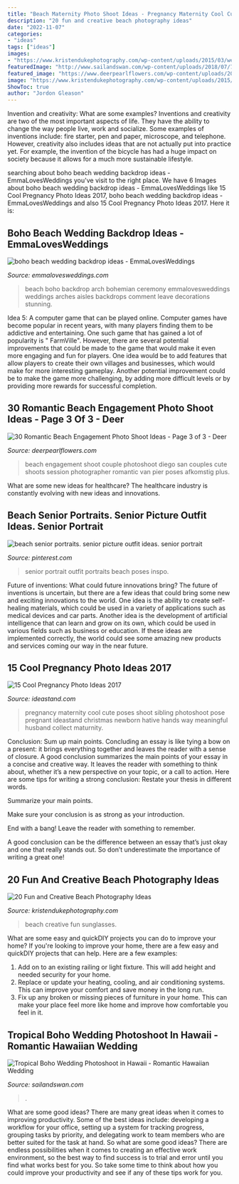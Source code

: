 ```yaml
---
title: "Beach Maternity Photo Shoot Ideas - Pregnancy Maternity Cool Cute Poses Shoot Sibling Photoshoot Pose Pregnant Ideastand Christmas Newborn Hative Hands Way Meaningful Husband Collect Maturnity"
description: "20 fun and creative beach photography ideas"
date: "2022-11-07"
categories:
- "ideas"
tags: ["ideas"]
images:
- "https://www.kristendukephotography.com/wp-content/uploads/2015/03/wedding-e1427816811656.jpg"
featuredImage: "http://www.sailandswan.com/wp-content/uploads/2018/07/718323_boho-tropicana-inspired-bridal-shoot-683x1024.jpg"
featured_image: "https://www.deerpearlflowers.com/wp-content/uploads/2016/10/Beach-Engagement-Photo-Shoot-Ideas-27.jpg"
image: "https://www.kristendukephotography.com/wp-content/uploads/2015/03/wedding-e1427816811656.jpg"
ShowToc: true
author: "Jordon Gleason"
---
```



Invention and creativity: What are some examples?
Inventions and creativity are two of the most important aspects of life. They have the ability to change the way people live, work and socialize. Some examples of inventions include: fire starter, pen and paper, microscope, and telephone. However, creativity also includes ideas that are not actually put into practice yet. For example, the invention of the bicycle has had a huge impact on society because it allows for a much more sustainable lifestyle.

	

		
searching about boho beach wedding backdrop ideas - EmmaLovesWeddings you've visit to the right place. We have 6 Images about boho beach wedding backdrop ideas - EmmaLovesWeddings like 15 Cool Pregnancy Photo Ideas 2017, boho beach wedding backdrop ideas - EmmaLovesWeddings and also 15 Cool Pregnancy Photo Ideas 2017. Here it is:
		
    
## Boho Beach Wedding Backdrop Ideas - EmmaLovesWeddings

<img loading=lazy src="https://emmalovesweddings.com/wp-content/uploads/2019/03/boho-beach-wedding-backdrop-ideas.jpg" onerror="this.onerror=null;this.src='https://tse3.mm.bing.net/th?id=OIP.du-XTVEh6Soik5He41ofOgHaLF&amp;pid=15.1';" alt="boho beach wedding backdrop ideas - EmmaLovesWeddings">

_Source: emmalovesweddings.com_

>beach boho backdrop arch bohemian ceremony emmalovesweddings weddings arches aisles backdrops comment leave decorations stunning. 

	

Idea 5: A computer game that can be played online.
Computer games have become popular in recent years, with many players finding them to be addictive and entertaining. One such game that has gained a lot of popularity is " FarmVille". However, there are several potential improvements that could be made to the game that would make it even more engaging and fun for players. One idea would be to add features that allow players to create their own villages and businesses, which would make for more interesting gameplay. Another potential improvement could be to make the game more challenging, by adding more difficult levels or by providing more rewards for successful completion.

    
## 30 Romantic Beach Engagement Photo Shoot Ideas - Page 3 Of 3 - Deer

<img loading=lazy src="https://www.deerpearlflowers.com/wp-content/uploads/2016/10/Beach-Engagement-Photo-Shoot-Ideas-27.jpg" onerror="this.onerror=null;this.src='https://tse1.mm.bing.net/th?id=OIP.VaeybdeyhLL9T2IU4mqpMQHaLH&amp;pid=15.1';" alt="30 Romantic Beach Engagement Photo Shoot Ideas - Page 3 of 3 - Deer">

_Source: deerpearlflowers.com_

>beach engagement shoot couple photoshoot diego san couples cute shoots session photographer romantic van pier poses afkomstig plus. 

	

What are some new ideas for healthcare?
The healthcare industry is constantly evolving with new ideas and innovations.

    
## Beach Senior Portraits. Senior Picture Outfit Ideas. Senior Portrait

<img loading=lazy src="https://i.pinimg.com/736x/a6/fc/36/a6fc3688e6196d93ea62032af94b9b17.jpg" onerror="this.onerror=null;this.src='https://tse3.mm.bing.net/th?id=OIP.RlakdzEgORDuQ28oBzNxvwHaLG&amp;pid=15.1';" alt="beach senior portraits. senior picture outfit ideas. senior portrait">

_Source: pinterest.com_

>senior portrait outfit portraits beach poses inspo. 

	

Future of inventions: What could future innovations bring?
The future of inventions is uncertain, but there are a few ideas that could bring some new and exciting innovations to the world. One idea is the ability to create self-healing materials, which could be used in a variety of applications such as medical devices and car parts. Another idea is the development of artificial intelligence that can learn and grow on its own, which could be used in various fields such as business or education. If these ideas are implemented correctly, the world could see some amazing new products and services coming our way in the near future.

    
## 15 Cool Pregnancy Photo Ideas 2017

<img loading=lazy src="https://ideastand.com/wp-content/uploads/2014/11/pregnancy-photo-ideas/9-cool-pregnancy-photo-ideas.jpg" onerror="this.onerror=null;this.src='https://tse3.mm.bing.net/th?id=OIP.YxAZCo74Iur3cQGWAgFgSwHaLG&amp;pid=15.1';" alt="15 Cool Pregnancy Photo Ideas 2017">

_Source: ideastand.com_

>pregnancy maternity cool cute poses shoot sibling photoshoot pose pregnant ideastand christmas newborn hative hands way meaningful husband collect maturnity. 

	

Conclusion: Sum up main points.
Concluding an essay is like tying a bow on a present: it brings everything together and leaves the reader with a sense of closure. A good conclusion summarizes the main points of your essay in a concise and creative way. It leaves the reader with something to think about, whether it’s a new perspective on your topic, or a call to action. Here are some tips for writing a strong conclusion:
 Restate your thesis in different words.

Summarize your main points.

Make sure your conclusion is as strong as your introduction.

End with a bang! Leave the reader with something to remember.

A good conclusion can be the difference between an essay that’s just okay and one that really stands out. So don’t underestimate the importance of writing a great one!

    
## 20 Fun And Creative Beach Photography Ideas

<img loading=lazy src="https://www.kristendukephotography.com/wp-content/uploads/2015/03/wedding-e1427816811656.jpg" onerror="this.onerror=null;this.src='https://tse2.mm.bing.net/th?id=OIP.zzSe4dUbJBPDbgO36wONgQHaLH&amp;pid=15.1';" alt="20 Fun and Creative Beach Photography Ideas">

_Source: kristendukephotography.com_

>beach creative fun sunglasses. 

	

What are some easy and quickDIY projects you can do to improve your home?
If you're looking to improve your home, there are a few easy and quickDIY projects that can help. Here are a few examples: 
1. Add on to an existing railing or light fixture. This will add height and needed security for your home.
2. Replace or update your heating, cooling, and air conditioning systems. This can improve your comfort and save money in the long run.
3. Fix up any broken or missing pieces of furniture in your home. This can make your place feel more like home and improve how comfortable you feel in it.

    
## Tropical Boho Wedding Photoshoot In Hawaii - Romantic Hawaiian Wedding

<img loading=lazy src="http://www.sailandswan.com/wp-content/uploads/2018/07/718323_boho-tropicana-inspired-bridal-shoot-683x1024.jpg" onerror="this.onerror=null;this.src='https://tse4.mm.bing.net/th?id=OIP.iERlRJAIWqawtkJea_5y-gHaLG&amp;pid=15.1';" alt="Tropical Boho Wedding Photoshoot in Hawaii - Romantic Hawaiian Wedding">

_Source: sailandswan.com_

>. 

	

What are some good ideas?
There are many great ideas when it comes to improving productivity. Some of the best ideas include: developing a workflow for your office, setting up a system for tracking progress, grouping tasks by priority, and delegating work to team members who are better suited for the task at hand. So what are some good ideas? There are endless possibilities when it comes to creating an effective work environment, so the best way to find success is to trial and error until you find what works best for you. So take some time to think about how you could improve your productivity and see if any of these tips work for you.

